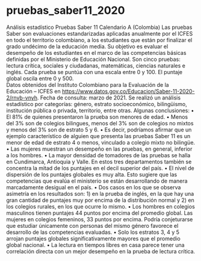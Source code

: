 # pruebas_saber11_2020
Análisis estadístico Pruebas Saber 11 Calendario A (Colombia)
Las pruebas Saber son evaluaciones estandarizadas aplicadas anualmente por el ICFES en todo el territorio colombiano, a los estudiantes que están por finalizar el  grado undécimo de la educación media. Su objetivo es evaluar el desempeño de los estudiantes en el marco de las competencias básicas definidas por el Ministerio de Educación Nacional. Son cinco pruebas: lectura crítica, sociales y  ciudadanas, matemáticas, ciencias naturales e inglés. Cada prueba se puntúa con una escala entre 0 y 100. El  puntaje global oscila entre 0 y 500.<br/>
Datos obtenidos del Instituto Colombiano para la Evaluación de la Educación – ICFES en  https://www.datos.gov.co/Educacion/Saber-11-2020-2/rnvb-vnyh. Fecha de consulta: marzo de 2021.
Se realizó un análisis estadístico por categorías: género, estrato socioeconómico, bilingüismo, institución pública o privada, territorio, entre otras. Algunas conclusiones:
• El 81% de quienes presentaron la prueba son menores de edad.
• Menos del 3% son de colegios bilingues, menos del 3% son de colegios no mixtos y menos del 3% son de estrato 5 y 6.
• Es decir, podríamos afirmar que un ejemplo característico de alguien que presenta las pruebas Saber 11 es un menor de edad de estrato 4 o menos, vinculado a colegio mixto no bilingüe.
• Las mujeres muestran un desempeño en las pruebas, en general, inferior a los hombres.
• La mayor densidad de tomadores de las pruebas se halla en Cundimarca, Antioquia y Valle. En estos tres departamentos también se concentra la mitad de los puntajes en el decil superior del país.
• El nivel de dispersión de los puntajes globales es muy alta. Esto sugiere que las competencias que evalúa el ministerio se están desarrollando de manera marcadamente desigual en el país.
• Dos casos en los que se observa asimetría en los resultados son: 1) en la prueba de inglés, en la que hay una gran cantidad de puntajes muy por encima de la distribución normal y 2) en los colegios rurales, en los que ocurre lo mismo.
• Los hombres en colegios masculinos tienen puntajes 44 puntos por encima del promedio global. Las mujeres en colegios femeninos, 33 puntos por encima. Podría conjeturarse que estudiar únicamente con personas del mismo género favorece el desarrollo de las competencias evaluadas.
• Solo los estratos 3, 4 y 5 arrojan puntajes globales significativamente mayores que el promedio global nacional.
• La lectura en tiempos libres en casa parece tener una correlación directa con un mejor desempeño en la prueba de lectura crítica.
